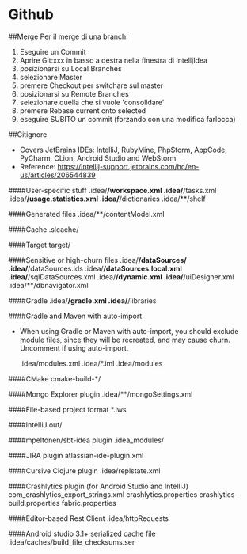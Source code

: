 Github
======================

##Merge
Per il merge di una branch:

1) Eseguire un Commit
2) Aprire Git:xxx in basso a destra nella finestra di IntelljIdea
3) posizionarsi su Local Branches
4) selezionare Master
5) premere Checkout per switchare sul master
6) posizionarsi su Remote Branches
7) selezionare quella che si vuole 'consolidare'
8) premere Rebase current onto selected
9) eseguire SUBITO un commit (forzando con una modifica farlocca)


##Gitignore
- Covers JetBrains IDEs: IntelliJ, RubyMine, PhpStorm, AppCode, PyCharm, CLion, Android Studio and WebStorm
- Reference: https://intellij-support.jetbrains.com/hc/en-us/articles/206544839

####User-specific stuff
    .idea/**/workspace.xml
    .idea/**/tasks.xml
    .idea/**/usage.statistics.xml
    .idea/**/dictionaries
    .idea/**/shelf

####Generated files
    .idea/**/contentModel.xml

####Cache
    .slcache/

####Target
    target/

####Sensitive or high-churn files
    .idea/**/dataSources/
    .idea/**/dataSources.ids
    .idea/**/dataSources.local.xml
    .idea/**/sqlDataSources.xml
    .idea/**/dynamic.xml
    .idea/**/uiDesigner.xml
    .idea/**/dbnavigator.xml

####Gradle
    .idea/**/gradle.xml
    .idea/**/libraries

####Gradle and Maven with auto-import
- When using Gradle or Maven with auto-import, you should exclude module files, since they will be recreated, and may cause churn.  Uncomment if using auto-import.
    
    
    .idea/modules.xml
    .idea/*.iml
    .idea/modules

####CMake
    cmake-build-*/

####Mongo Explorer plugin
    .idea/**/mongoSettings.xml

####File-based project format
    *.iws

####IntelliJ
    out/

####mpeltonen/sbt-idea plugin
    .idea_modules/

####JIRA plugin
    atlassian-ide-plugin.xml

####Cursive Clojure plugin
    .idea/replstate.xml

####Crashlytics plugin (for Android Studio and IntelliJ)
    com_crashlytics_export_strings.xml
    crashlytics.properties
    crashlytics-build.properties
    fabric.properties

####Editor-based Rest Client
    .idea/httpRequests

####Android studio 3.1+ serialized cache file
    .idea/caches/build_file_checksums.ser